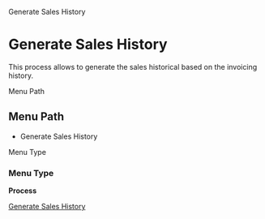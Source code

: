 
Generate Sales History
# Generate Sales History


This process allows to generate the sales historical based on the invoicing history.

Menu Path
## Menu Path



- Generate Sales History

Menu Type
### Menu Type

**Process**


[Generate Sales History](../../process-c_saleshistory_generate.md)